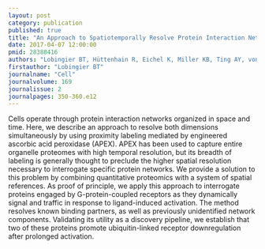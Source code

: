 ```yaml
---
layout: post
category: publication
published: true
title: "An Approach to Spatiotemporally Resolve Protein Interaction Networks in Living Cells."
date: 2017-04-07 12:00:00
pmid: 28388416
authors: "Lobingier BT, Hüttenhain R, Eichel K, Miller KB, Ting AY, von Zastrow M, Krogan NJ"
firstauthor: "Lobingier BT"
journalname: "Cell"
journalvolume: 169
journalissue: 2
journalpages: 350-360.e12
---
```


Cells operate through protein interaction networks organized in space and time. Here, we describe an approach to resolve both dimensions simultaneously by using proximity labeling mediated by engineered ascorbic acid peroxidase (APEX). APEX has been used to capture entire organelle proteomes with high temporal resolution, but its breadth of labeling is generally thought to preclude the higher spatial resolution necessary to interrogate specific protein networks. We provide a solution to this problem by combining quantitative proteomics with a system of spatial references. As proof of principle, we apply this approach to interrogate proteins engaged by G-protein-coupled receptors as they dynamically signal and traffic in response to ligand-induced activation. The method resolves known binding partners, as well as previously unidentified network components. Validating its utility as a discovery pipeline, we establish that two of these proteins promote ubiquitin-linked receptor downregulation after prolonged activation.

